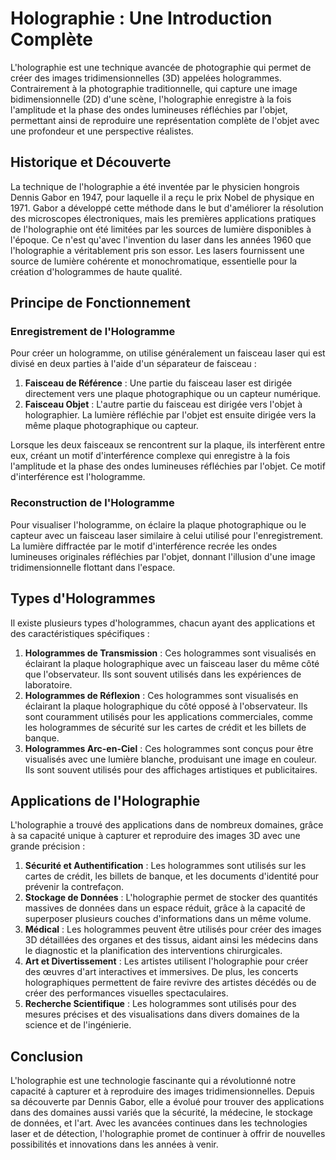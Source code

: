 # Holographie : Une Introduction Complète

L'holographie est une technique avancée de photographie qui permet de créer des images tridimensionnelles (3D) appelées hologrammes. Contrairement à la photographie traditionnelle, qui capture une image bidimensionnelle (2D) d'une scène, l'holographie enregistre à la fois l'amplitude et la phase des ondes lumineuses réfléchies par l'objet, permettant ainsi de reproduire une représentation complète de l'objet avec une profondeur et une perspective réalistes.

## Historique et Découverte

La technique de l'holographie a été inventée par le physicien hongrois Dennis Gabor en 1947, pour laquelle il a reçu le prix Nobel de physique en 1971. Gabor a développé cette méthode dans le but d'améliorer la résolution des microscopes électroniques, mais les premières applications pratiques de l'holographie ont été limitées par les sources de lumière disponibles à l'époque. Ce n'est qu'avec l'invention du laser dans les années 1960 que l'holographie a véritablement pris son essor. Les lasers fournissent une source de lumière cohérente et monochromatique, essentielle pour la création d'hologrammes de haute qualité.

## Principe de Fonctionnement

### Enregistrement de l'Hologramme

Pour créer un hologramme, on utilise généralement un faisceau laser qui est divisé en deux parties à l'aide d'un séparateur de faisceau :

1. **Faisceau de Référence** : Une partie du faisceau laser est dirigée directement vers une plaque photographique ou un capteur numérique.
2. **Faisceau Objet** : L'autre partie du faisceau est dirigée vers l'objet à holographier. La lumière réfléchie par l'objet est ensuite dirigée vers la même plaque photographique ou capteur.

Lorsque les deux faisceaux se rencontrent sur la plaque, ils interfèrent entre eux, créant un motif d'interférence complexe qui enregistre à la fois l'amplitude et la phase des ondes lumineuses réfléchies par l'objet. Ce motif d'interférence est l'hologramme.

### Reconstruction de l'Hologramme

Pour visualiser l'hologramme, on éclaire la plaque photographique ou le capteur avec un faisceau laser similaire à celui utilisé pour l'enregistrement. La lumière diffractée par le motif d'interférence recrée les ondes lumineuses originales réfléchies par l'objet, donnant l'illusion d'une image tridimensionnelle flottant dans l'espace.

## Types d'Hologrammes

Il existe plusieurs types d'hologrammes, chacun ayant des applications et des caractéristiques spécifiques :

1. **Hologrammes de Transmission** : Ces hologrammes sont visualisés en éclairant la plaque holographique avec un faisceau laser du même côté que l'observateur. Ils sont souvent utilisés dans les expériences de laboratoire.
2. **Hologrammes de Réflexion** : Ces hologrammes sont visualisés en éclairant la plaque holographique du côté opposé à l'observateur. Ils sont couramment utilisés pour les applications commerciales, comme les hologrammes de sécurité sur les cartes de crédit et les billets de banque.
3. **Hologrammes Arc-en-Ciel** : Ces hologrammes sont conçus pour être visualisés avec une lumière blanche, produisant une image en couleur. Ils sont souvent utilisés pour des affichages artistiques et publicitaires.

## Applications de l'Holographie

L'holographie a trouvé des applications dans de nombreux domaines, grâce à sa capacité unique à capturer et reproduire des images 3D avec une grande précision :

1. **Sécurité et Authentification** : Les hologrammes sont utilisés sur les cartes de crédit, les billets de banque, et les documents d'identité pour prévenir la contrefaçon.
2. **Stockage de Données** : L'holographie permet de stocker des quantités massives de données dans un espace réduit, grâce à la capacité de superposer plusieurs couches d'informations dans un même volume.
3. **Médical** : Les hologrammes peuvent être utilisés pour créer des images 3D détaillées des organes et des tissus, aidant ainsi les médecins dans le diagnostic et la planification des interventions chirurgicales.
4. **Art et Divertissement** : Les artistes utilisent l'holographie pour créer des œuvres d'art interactives et immersives. De plus, les concerts holographiques permettent de faire revivre des artistes décédés ou de créer des performances visuelles spectaculaires.
5. **Recherche Scientifique** : Les hologrammes sont utilisés pour des mesures précises et des visualisations dans divers domaines de la science et de l'ingénierie.

## Conclusion

L'holographie est une technologie fascinante qui a révolutionné notre capacité à capturer et à reproduire des images tridimensionnelles. Depuis sa découverte par Dennis Gabor, elle a évolué pour trouver des applications dans des domaines aussi variés que la sécurité, la médecine, le stockage de données, et l'art. Avec les avancées continues dans les technologies laser et de détection, l'holographie promet de continuer à offrir de nouvelles possibilités et innovations dans les années à venir.